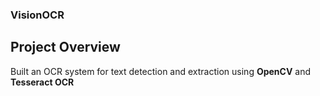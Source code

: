 ### VisionOCR ###

## Project Overview ##
Built an OCR system for text detection and extraction using **OpenCV** and **Tesseract OCR**
